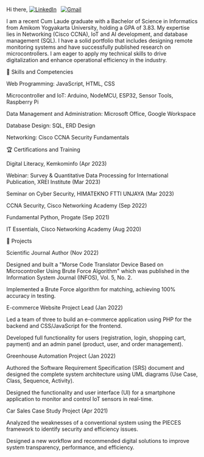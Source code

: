 Hi there,
<a href="https://linkedin.com/in/Sasangka"><img src="https://img.shields.io/badge/LinkedIn-0077B5?style=for-the-badge&logo=linkedin&logoColor=white" alt="LinkedIn"/></a>
 
<a href="mailto:sasangkagatot@gmail.com"><img src="https://img.shields.io/badge/Gmail-D14836?style=for-the-badge&logo=gmail&logoColor=white" alt="Gmail"/></a>

I am a recent Cum Laude graduate with a Bachelor of Science in Informatics from Amikom Yogyakarta University, holding a GPA of 3.83. My expertise lies in Networking (Cisco CCNA), IoT and AI development, and database management (SQL). I have a solid portfolio that includes designing remote monitoring systems and have successfully published research on microcontrollers. I am eager to apply my technical skills to drive digitalization and enhance operational efficiency in the industry. 





🔧 Skills and Competencies

Web Programming: JavaScript, HTML, CSS 


Microcontroller and IoT: Arduino, NodeMCU, ESP32, Sensor Tools, Raspberry Pi 


Data Management and Administration: Microsoft Office, Google Workspace 


Database Design: SQL, ERD Design 


Networking: Cisco CCNA Security Fundamentals 

🏆 Certifications and Training

Digital Literacy, Kemkominfo (Apr 2023) 


Webinar: Survey & Quantitative Data Processing for International Publication, XREI Institute (Mar 2023) 


Seminar on Cyber Security, HIMATEKNO FTTI UNJAYA (Mar 2023) 


CCNA Security, Cisco Networking Academy (Sep 2022) 


Fundamental Python, Progate (Sep 2021) 


IT Essentials, Cisco Networking Academy (Aug 2020) 

🚀 Projects

Scientific Journal Author (Nov 2022) 

Designed and built a "Morse Code Translator Device Based on Microcontroller Using Brute Force Algorithm" which was published in the Information System Journal (INFOS), Vol. 5, No. 2. 

Implemented a Brute Force algorithm for matching, achieving 100% accuracy in testing. 


E-commerce Website Project Lead (Jan 2022) 

Led a team of three to build an e-commerce application using PHP for the backend and CSS/JavaScript for the frontend. 

Developed full functionality for users (registration, login, shopping cart, payment) and an admin panel (product, user, and order management). 


Greenhouse Automation Project (Jan 2022) 

Authored the Software Requirement Specification (SRS) document and designed the complete system architecture using UML diagrams (Use Case, Class, Sequence, Activity). 

Designed the functionality and user interface (UI) for a smartphone application to monitor and control IoT sensors in real-time. 


Car Sales Case Study Project (Apr 2021) 

Analyzed the weaknesses of a conventional system using the PIECES framework to identify security and efficiency issues. 

Designed a new workflow and recommended digital solutions to improve system transparency, performance, and efficiency. 
